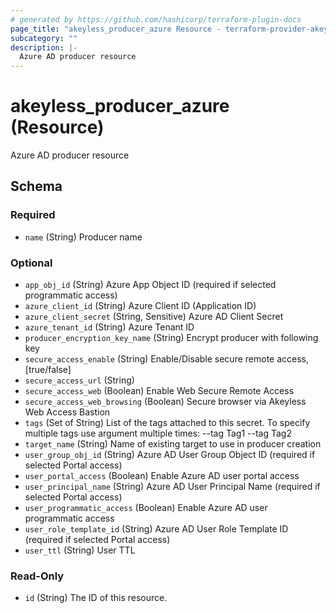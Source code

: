 ```yaml
---
# generated by https://github.com/hashicorp/terraform-plugin-docs
page_title: "akeyless_producer_azure Resource - terraform-provider-akeyless"
subcategory: ""
description: |-
  Azure AD producer resource
---
```


# akeyless_producer_azure (Resource)

Azure AD producer resource



<!-- schema generated by tfplugindocs -->
## Schema

### Required

- `name` (String) Producer name

### Optional

- `app_obj_id` (String) Azure App Object ID (required if selected programmatic access)
- `azure_client_id` (String) Azure Client ID (Application ID)
- `azure_client_secret` (String, Sensitive) Azure AD Client Secret
- `azure_tenant_id` (String) Azure Tenant ID
- `producer_encryption_key_name` (String) Encrypt producer with following key
- `secure_access_enable` (String) Enable/Disable secure remote access, [true/false]
- `secure_access_url` (String)
- `secure_access_web` (Boolean) Enable Web Secure Remote Access
- `secure_access_web_browsing` (Boolean) Secure browser via Akeyless Web Access Bastion
- `tags` (Set of String) List of the tags attached to this secret. To specify multiple tags use argument multiple times: --tag Tag1 --tag Tag2
- `target_name` (String) Name of existing target to use in producer creation
- `user_group_obj_id` (String) Azure AD User Group Object ID (required if selected Portal access)
- `user_portal_access` (Boolean) Enable Azure AD user portal access
- `user_principal_name` (String) Azure AD User Principal Name (required if selected Portal access)
- `user_programmatic_access` (Boolean) Enable Azure AD user programmatic access
- `user_role_template_id` (String) Azure AD User Role Template ID (required if selected Portal access)
- `user_ttl` (String) User TTL

### Read-Only

- `id` (String) The ID of this resource.


